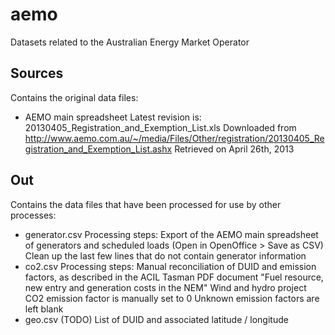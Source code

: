 aemo
====

Datasets related to the Australian Energy Market Operator 


Sources
-------

Contains the original data files:
- AEMO main spreadsheet
Latest revision is:
20130405_Registration_and_Exemption_List.xls
Downloaded from http://www.aemo.com.au/~/media/Files/Other/registration/20130405_Registration_and_Exemption_List.ashx 
Retrieved on April 26th, 2013


Out
---

Contains the data files that have been processed for use by other processes:
- generator.csv
Processing steps:
Export of the AEMO main spreadsheet of generators and scheduled loads (Open in OpenOffice > Save as CSV)
Clean up the last few lines that do not contain generator information
- co2.csv
Processing steps:
Manual reconciliation of DUID and emission factors, as described in the ACIL Tasman PDF document "Fuel resource, new entry and generation costs in the NEM"
Wind and hydro project CO2 emission factor is manually set to 0
Unknown emission factors are left blank
- geo.csv (TODO)
List of DUID and associated latitude / longitude